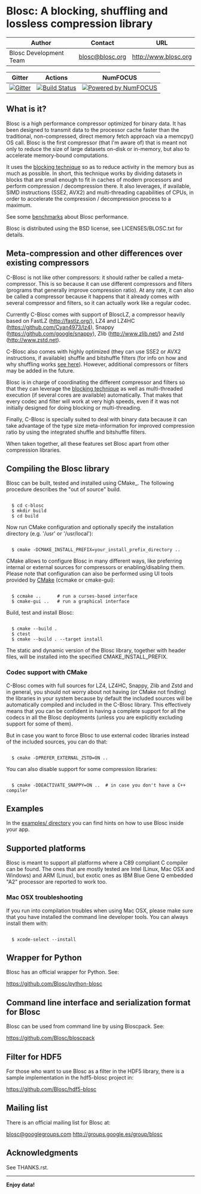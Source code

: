 # Blosc: A blocking, shuffling and lossless compression library
| Author | Contact | URL |
|--------|---------|-----|
| Blosc Development Team | blosc@blosc.org | http://www.blosc.org | 

| Gitter | Actions | NumFOCUS |
|--------|---------|----------|
| [![Gitter](https://badges.gitter.im/Blosc/c-blosc.svg)](https://gitter.im/Blosc/c-blosc?utm_source=badge&utm_medium=badge&utm_campaign=pr-badge&utm_content=badge) | [![Build Status](https://github.com/Blosc/c-blosc/actions)](https://github.com/Blosc/c-blosc/.github/workflows/cmake.yml/badge.svg) | [![Powered by NumFOCUS](https://img.shields.io/badge/powered%20by-NumFOCUS-orange.svg?style=flat&colorA=E1523D&colorB=007D8A)](http://numfocus.org) |


## What is it?

Blosc is a high performance compressor optimized for binary data.
It has been designed to transmit data to the processor cache faster
than the traditional, non-compressed, direct memory fetch approach via
a memcpy() OS call.  Blosc is the first compressor (that I'm aware of)
that is meant not only to reduce the size of large datasets on-disk or
in-memory, but also to accelerate memory-bound computations.

It uses the [blocking technique](http://blosc.org/docs/StarvingCPUs-CISE-2010.pdf)
so as to reduce activity in the memory bus as much as possible. In short, this
technique works by dividing datasets in blocks that are small enough
to fit in caches of modern processors and perform compression /
decompression there.  It also leverages, if available, SIMD
instructions (SSE2, AVX2) and multi-threading capabilities of CPUs, in
order to accelerate the compression / decompression process to a
maximum.

See some [benchmarks](http://blosc.org/pages/synthetic-benchmarks/) about Blosc performance.

Blosc is distributed using the BSD license, see LICENSES/BLOSC.txt for
details.

## Meta-compression and other differences over existing compressors

C-Blosc is not like other compressors: it should rather be called a
meta-compressor.  This is so because it can use different compressors
and filters (programs that generally improve compression ratio).  At
any rate, it can also be called a compressor because it happens that
it already comes with several compressor and filters, so it can
actually work like a regular codec.

Currently C-Blosc comes with support of BloscLZ, a compressor heavily
based on FastLZ (http://fastlz.org/), LZ4 and LZ4HC
(https://github.com/Cyan4973/lz4), Snappy
(https://github.com/google/snappy), Zlib (http://www.zlib.net/) and
Zstd (http://www.zstd.net).

C-Blosc also comes with highly optimized (they can use
SSE2 or AVX2 instructions, if available) shuffle and bitshuffle filters
(for info on how and why shuffling works [see here](https://www.slideshare.net/PyData/blosc-py-data-2014/17?src=clipshare)).
However, additional compressors or filters may be added in the future.

Blosc is in charge of coordinating the different compressor and
filters so that they can leverage the 
[blocking technique](http://blosc.org/docs/StarvingCPUs-CISE-2010.pdf)
as well as multi-threaded execution (if several cores are
available) automatically. That makes that every codec and filter
will work at very high speeds, even if it was not initially designed
for doing blocking or multi-threading.

Finally, C-Blosc is specially suited to deal with binary data because
it can take advantage of the type size meta-information for improved
compression ratio by using the integrated shuffle and bitshuffle filters.

When taken together, all these features set Blosc apart from other
compression libraries.

## Compiling the Blosc library

Blosc can be built, tested and installed using CMake_.
The following procedure describes the "out of source" build.

```console

  $ cd c-blosc
  $ mkdir build
  $ cd build
```

Now run CMake configuration and optionally specify the installation
directory (e.g. '/usr' or '/usr/local'):

```console

  $ cmake -DCMAKE_INSTALL_PREFIX=your_install_prefix_directory ..
```

CMake allows to configure Blosc in many different ways, like preferring
internal or external sources for compressors or enabling/disabling
them.  Please note that configuration can also be performed using UI
tools provided by [CMake](http://www.cmake.org) (ccmake or cmake-gui):

```console

  $ ccmake ..      # run a curses-based interface
  $ cmake-gui ..   # run a graphical interface
```

Build, test and install Blosc:


```console

  $ cmake --build .
  $ ctest
  $ cmake --build . --target install
```

The static and dynamic version of the Blosc library, together with
header files, will be installed into the specified
CMAKE_INSTALL_PREFIX.

### Codec support with CMake

C-Blosc comes with full sources for LZ4, LZ4HC, Snappy, Zlib and Zstd
and in general, you should not worry about not having (or CMake
not finding) the libraries in your system because by default the
included sources will be automatically compiled and included in the
C-Blosc library. This effectively means that you can be confident in
having a complete support for all the codecs in all the Blosc deployments
(unless you are explicitly excluding support for some of them).

But in case you want to force Blosc to use external codec libraries instead of
the included sources, you can do that:

``` console

  $ cmake -DPREFER_EXTERNAL_ZSTD=ON ..
```

You can also disable support for some compression libraries:


```console

  $ cmake -DDEACTIVATE_SNAPPY=ON ..  # in case you don't have a C++ compiler
```
 
## Examples

In the [examples/ directory](https://github.com/Blosc/c-blosc/tree/master/examples)
you can find hints on how to use Blosc inside your app.

## Supported platforms

Blosc is meant to support all platforms where a C89 compliant C
compiler can be found.  The ones that are mostly tested are Intel
(Linux, Mac OSX and Windows) and ARM (Linux), but exotic ones as IBM
Blue Gene Q embedded "A2" processor are reported to work too.

### Mac OSX troubleshooting

If you run into compilation troubles when using Mac OSX, please make
sure that you have installed the command line developer tools.  You
can always install them with:

```console

  $ xcode-select --install
```

## Wrapper for Python

Blosc has an official wrapper for Python.  See:

https://github.com/Blosc/python-blosc

## Command line interface and serialization format for Blosc

Blosc can be used from command line by using Bloscpack.  See:

https://github.com/Blosc/bloscpack

## Filter for HDF5

For those who want to use Blosc as a filter in the HDF5 library,
there is a sample implementation in the hdf5-blosc project in:

https://github.com/Blosc/hdf5-blosc

## Mailing list

There is an official mailing list for Blosc at:

blosc@googlegroups.com
http://groups.google.es/group/blosc

## Acknowledgments

See THANKS.rst.


----

  **Enjoy data!**
